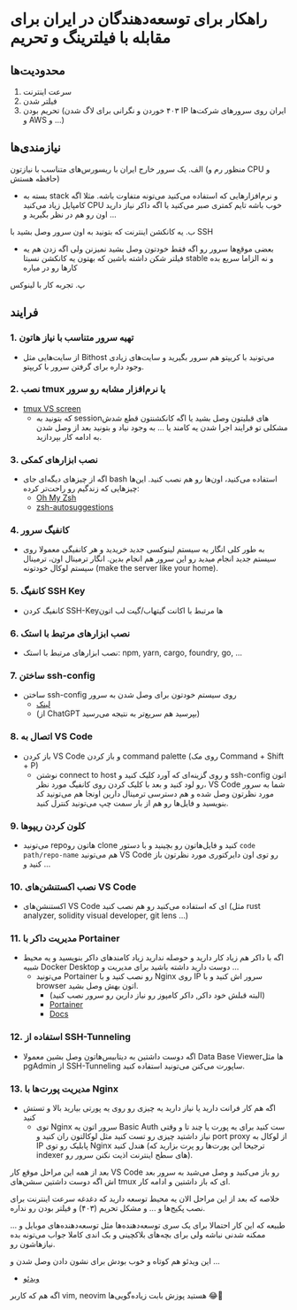 
# راهکار برای توسعه‌دهندگان در ایران برای مقابله با فیلترینگ و تحریم

## محدودیت‌ها
1. سرعت اینترنت
2. فیلتر شدن
3. تحریم بودن (۴۰۳ خوردن و نگرانی برای لاگ شدن IP ایران روی سرورهای شرکت‌ها و AWS و ...)

## نیازمندی‌ها
الف. یک سرور خارج ایران با ریسورس‌های متناسب با نیازتون (منظور رم و CPU و حافظه هستش)
   - بسته به stack و نرم‌افزارهایی که استفاده می‌کنید می‌تونه متفاوت باشه. مثلا اگه کامپایل زیاد می‌کنید CPU خوب باشه تایم کمتری صبر می‌کنید یا اگه داکر نیاز دارید اون رو هم در نظر بگیرید و ...

ب. یه کانکشن اینترنت که بتونید به اون سرور وصل بشید با SSH
   - بعضی موقع‌ها سرور رو اگه فقط خودتون وصل بشید نمیزنن ولی اگه زدن هم یه فیلتر شکن داشته باشین که بهتون یه کانکشن نسبتا stable و نه الزاما سریع بده کارها رو در میاره

پ. تجربه کار با لینوکس

## فرایند

### 1. تهیه سرور متناسب با نیاز هاتون
- از سایت‌هایی مثل Bithost می‌تونید با کریپتو هم سرور بگیرید و سایت‌های زیادی وجود داره برای گرفتن سرور با کریپتو.

### 2. نصب tmux یا نرم‌افزار مشابه رو سرور
- [tmux VS screen](https://www.reddit.com/r/archlinux/comments/d41c1w/screen_vs_tmux/)
  - که بتونید به session‌های قبلیتون وصل بشید یا اگه کانکشنتون قطع شدش مشکلی تو فرایند اجرا شدن یه کامند یا ... به وجود نیاد و بتونید بعد از وصل شدن به ادامه کار بپردازید.

### 3. نصب ابزارهای کمکی
- اگه از چیزهای دیگه‌ای جای bash استفاده می‌کنید، اون‌ها رو هم نصب کنید. این‌ها چیزهایی که زندگیم رو راحت‌تر کرده:
  - [Oh My Zsh](https://ohmyz.sh/)
  - [zsh-autosuggestions](https://github.com/zsh-users/zsh-autosuggestions)

### 4. کانفیگ سرور
- به طور کلی انگار یه سیستم لینوکسی جدید خریدید و هر کانفیگی معمولا روی سیستم جدید انجام میدید رو این سرور هم انجام بدین. انگار ترمینال اون، ترمینال سیستم لوکال خودتونه (make the server like your home).

### 5. کانفیگ SSH Key
- کانفیگ کردن SSH-Key‌ها مرتبط با اکانت گیتهاب/گیت لب اتون

### 6. نصب ابزارهای مرتبط با استک
- نصب ابزارهای مرتبط با استک: npm, yarn, cargo, foundry, go, ...

### 7. ساختن ssh-config
- ساختن ssh-config روی سیستم خودتون برای وصل شدن به سرور
  - [لینک](https://betterprogramming.pub/a-step-by-step-walkthrough-to-create-your-first-ssh-config-file-f01267b4eacb) 
  - (از ChatGPT بپرسید هم سریع‌تر به نتیجه می‌رسید)

### 8. اتصال به VS Code
- باز کردن VS Code و باز کردن command palette (روی مک Command + Shift + P)
  - نوشتن connect to host و روی گزینه‌ای که آورد کلیک کنید و ssh-config اتون رو لود کنید و بعد با کلیک کردن روی کانفیگ مورد نظر، VS Code شما به سرور مورد نظرتون وصل شده و هم دسترسی ترمینال دارین اونجا هم می‌تونید کد بنویسید و فایل‌ها رو هم از بار سمت چپ می‌تونید کنترل کنید.

### 9. کلون کردن ریپوها
- می‌تونید repo‌هاتون رو clone کنید و فایل‌هاتون رو بچینید و با دستور `code path/repo-name` هم می‌تونید VS Code رو توی اون دایرکتوری مورد نظرتون باز کنید و ...

### 10. نصب اکستنشن‌های VS Code
- اکستنشن‌های VS Code ای که استفاده می‌کنید رو هم نصب کنید (مثل rust analyzer, solidity visual developer, git lens ...)

### 11. مدیریت داکر با Portainer
- اگه با داکر هم زیاد کار دارید و حوصله ندارید زیاد کامند‌های داکر بنویسید و یه محیط شبیه Docker Desktop دوست دارید داشته باشید برای مدیریت و ...
  - می‌تونید Portainer رو نصب کنید و با Nginx روی IP سرور اش کنید و با browser اتون بهش وصل بشید.
    - (البته قبلش خود داکر, داکر کامپوز رو نیاز دارین رو سرور نصب کنید)
    - [Portainer](https://www.portainer.io/)
    - [Docs](https://docs.portainer.io/start/install-ce)

### 12. استفاده از SSH-Tunneling
- اگه دوست داشتین به دیتابیس‌هاتون وصل بشین معمولا Data Base Viewer‌ها مثل pgAdmin از SSH-Tunneling ساپورت می‌کنن می‌تونید استفاده کنید.

### 13. مدیریت پورت‌ها با Nginx
- اگه هم کار فرانت دارید یا نیاز دارید یه چیزی رو روی یه پورتی بیارید بالا و تستش کنید
  - توی Nginx سرور اتون یه Basic Auth ست کنید برای یه پورت یا چند تا و وقتی نیاز داشتید چیزی رو تست کنید مثل لوکالتون ران کنید و port proxy از لوکال به IP پابلیک رو توی Nginx هندل کنید (ترجیحا این پورت‌ها رو پرت بزارید که indexer های سطح اینترنت اذیت نکنن سرور رو).

بعد از همه این مراحل موقع کار VS Code رو باز می‌کنید و وصل می‌شید به سرور بعد اش اگه دوست داشتین سشن‌های tmux ای که باز داشتین و ادامه کار.

خلاصه که بعد از این مراحل الان یه محیط توسعه دارید که دغدغه سرعت اینترنت برای نصب پکیج‌ها و ... و مشکل تحریم (۴۰۳) و فیلتر بودن رو نداره.

طبیعه که این کار احتمالا برای یک سری توسعه‌دهنده‌ها مثل توسعه‌دهنده‌های موبایل و ... ممکنه شدنی نباشه ولی برای بچه‌های بلاکچینی و بک اندی کاملا جواب می‌تونه بده نیازهاشون رو.

این ویدئو هم کوتاه و خوب بودش برای نشون دادن وصل شدن و ...

- [ویدئو](https://www.youtube.com/watch?v=miyD4c1dnTU)

اگه هم که کاربر vim, neovim هستید پوزش بابت زیاده‌گویی‌ها 😂🍻
